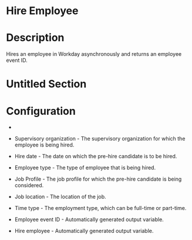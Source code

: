 ﻿# Hire Employee

# Description

Hires an employee in Workday asynchronously and returns an employee event ID.

# Untitled Section

# Configuration

* 
* Supervisory organization - The supervisory organization for which the employee is being hired.
* Hire date - The date on which the pre-hire candidate is to be hired.
* Employee type - The type of employee that is being hired.
* Job Profile - The job profile for which the pre-hire candidate is being considered.
* Job location - The location of the job.
* Time type - The employment type, which can be full-time or part-time.









* Employee event ID - Automatically generated output variable.
* Hire employee - Automatically generated output variable.
